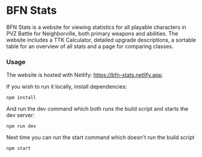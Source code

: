 # BFN Stats

BFN Stats is a website for viewing statistics for all playable characters in PVZ Battle for Neighborville, both primary weapons and abilities. The website includes a TTK Calculator, detailed upgrade descriptions, a sortable table for an overview of all stats and a page for comparing classes.

### Usage

The website is hosted with Netlify: https://bfn-stats.netlify.app.

If you wish to run it locally, install dependencies:

	npm install

And run the dev command which both runs the build script and starts the dev server:

	npm run dev

Next time you can run the start command which doesn't run the build script

	npm start
